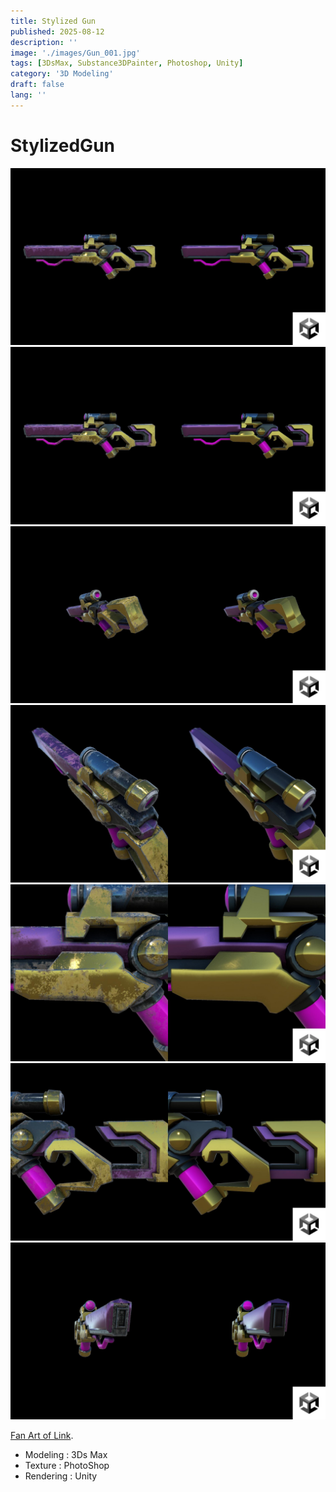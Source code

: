 ```yaml
---
title: Stylized Gun
published: 2025-08-12
description: ''
image: './images/Gun_001.jpg'
tags: [3DsMax, Substance3DPainter, Photoshop, Unity]
category: '3D Modeling'
draft: false 
lang: ''
---
```

# StylizedGun

![](./images/Gun_001.jpg)
![](./images/Gun_001.jpg)
![](./images/Gun_005.jpg)
![](./images/Gun_006.jpg)
![](./images/Gun_007.jpg)
![](./images/Gun_008.jpg)
![](./images/Gun_009.jpg)

[Fan Art of Link](https://www.artstation.com/artwork/04rXkG).

- Modeling : 3Ds Max
- Texture : PhotoShop
- Rendering : Unity

